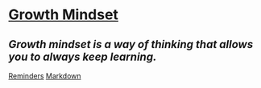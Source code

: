 # **<u> Growth Mindset </u>**

## *Growth mindset is a way of thinking that allows you to always keep learning.* 

[Reminders](Reminders.md)
[Markdown](read01Markdown.md)


